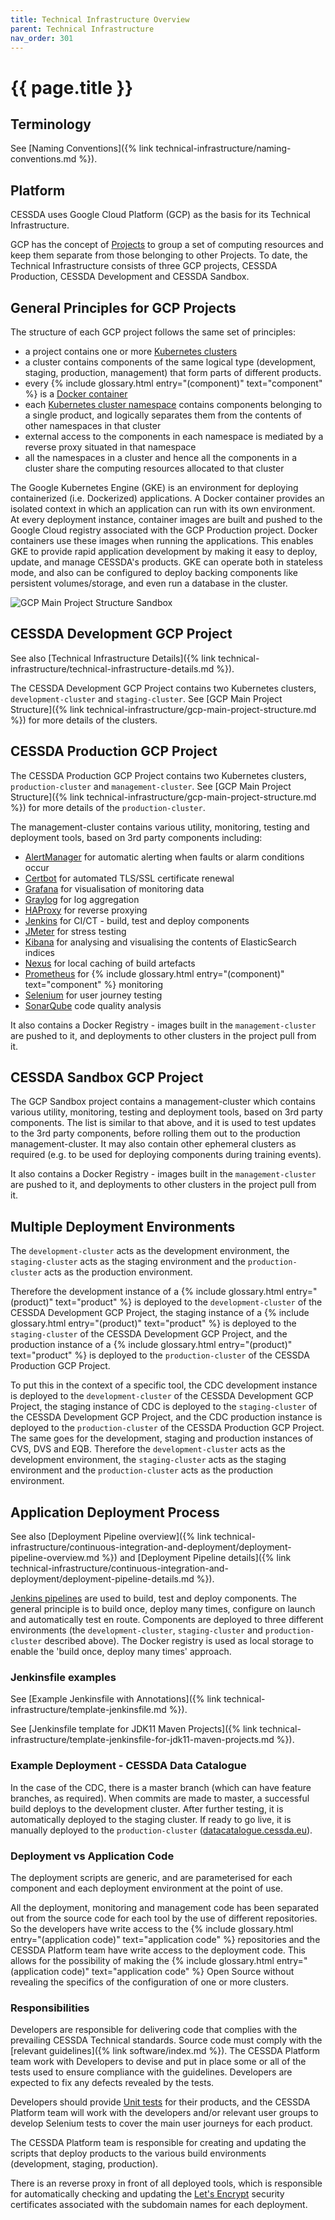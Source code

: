 ```yaml
---
title: Technical Infrastructure Overview
parent: Technical Infrastructure
nav_order: 301
---
```


# {{ page.title }}

## Terminology

See [Naming Conventions]({% link technical-infrastructure/naming-conventions.md %}).

## Platform

CESSDA uses Google Cloud Platform (GCP) as the basis for its Technical Infrastructure.

GCP has the concept of [Projects](https://cloud.google.com/docs/overview/)
to group a set of computing resources and keep them separate from those belonging to other Projects.
To date, the Technical Infrastructure consists of three GCP projects, CESSDA Production, CESSDA Development and CESSDA Sandbox.

## General Principles for GCP Projects

The structure of each GCP project follows the same set of principles:

- a project contains one or more
 [Kubernetes clusters](https://kubernetes.io/docs/concepts/overview/components/)
- a cluster contains components of the same logical type (development, staging, production,
 management) that form parts of different products.
- every  {% include glossary.html entry="(component)" text="component" %} is a
 [Docker container](https://www.docker.com/resources/what-container)
- each [Kubernetes cluster namespace](https://kubernetes.io/docs/concepts/overview/working-with-objects/namespaces/)
 contains components belonging to a single product, and logically separates them from the
  contents of other namespaces in that cluster
- external access to the components in each namespace is mediated by a reverse proxy situated in
 that namespace
- all the namespaces in a cluster and hence all the components in a cluster share the computing
 resources allocated to that cluster

The Google Kubernetes Engine (GKE) is an environment for deploying containerized (i.e. Dockerized)
applications.
A Docker container provides an isolated context in which an application can run with its own environment.
At every deployment instance, container images are built and pushed to the Google Cloud registry associated
with the GCP Production project.
Docker containers use these images when running the applications.
This enables GKE to provide rapid application development by making it easy to deploy, update,
and manage CESSDA's products.
GKE can operate both in stateless mode, and also can be configured to deploy backing components like persistent volumes/storage,
and even run a database in the cluster.

![GCP Main Project Structure Sandbox](../images/gcp-main-project-structure-sandbox.png)

## CESSDA Development GCP Project

See also [Technical Infrastructure Details]({% link technical-infrastructure/technical-infrastructure-details.md %}).

The CESSDA Development GCP Project contains two Kubernetes clusters, `development-cluster` and `staging-cluster`.
See [GCP Main Project Structure]({% link technical-infrastructure/gcp-main-project-structure.md %}) for more details of the clusters.

## CESSDA Production GCP Project

The CESSDA Production GCP Project contains two Kubernetes clusters, `production-cluster` and `management-cluster`.
 See [GCP Main Project Structure]({% link technical-infrastructure/gcp-main-project-structure.md %}) for more details of the `production-cluster`.

The management-cluster contains various utility, monitoring, testing and deployment tools,
based on 3rd party components including:

- [AlertManager](https://prometheus.io/docs/alerting/alertmanager/) for automatic alerting when
 faults or alarm conditions occur
- [Certbot](https://certbot.eff.org/) for automated TLS/SSL certificate renewal
- [Grafana](https://grafana.com/) for visualisation of monitoring data
- [Graylog](https://www.graylog.org/) for log aggregation
- [HAProxy](https://www.haproxy.org/) for reverse proxying
- [Jenkins](https://jenkins.io/) for CI/CT - build, test and deploy components
- [JMeter](https://jmeter.apache.org/) for stress testing
- [Kibana](https://www.elastic.co/kibana) for analysing and visualising the contents of ElasticSearch indices
- [Nexus](https://www.sonatype.com/product-nexus-repository) for local caching of build artefacts
- [Prometheus](https://prometheus.io/) for  {% include glossary.html entry="(component)" text="component" %} monitoring
- [Selenium](https://www.seleniumhq.org/) for user journey testing
- [SonarQube](https://www.sonarsource.com/products/sonarqube/) code quality analysis

It also contains a Docker Registry - images built in the `management-cluster` are pushed to it,
and deployments to other clusters in the project pull from it.

## CESSDA Sandbox GCP Project

The GCP Sandbox project contains a management-cluster which contains various utility, monitoring,
testing and deployment tools, based on 3rd party components.
The list is similar to that above, and it is used to test updates to the 3rd party components,
before rolling them out to the production management-cluster.
It may also contain other ephemeral clusters as required (e.g. to be used for deploying components during training events).

It also contains a Docker Registry - images built in the `management-cluster` are pushed to it,
and deployments to other clusters in the project pull from it.

## Multiple Deployment Environments

The `development-cluster` acts as the development environment,
the `staging-cluster` acts as the staging environment
and the `production-cluster` acts as the production environment.

Therefore the development instance of a {% include glossary.html entry="(product)" text="product" %}
is deployed to the `development-cluster` of the CESSDA Development GCP Project,
the staging instance of a  {% include glossary.html entry="(product)" text="product" %}
is deployed to the `staging-cluster` of the CESSDA Development GCP Project,
and the production instance of a  {% include glossary.html entry="(product)" text="product" %}
is deployed to the `production-cluster` of the CESSDA Production GCP Project.

To put this in the context of a specific tool, the CDC development instance is deployed to the `development-cluster`
of the CESSDA Development GCP Project,
the staging instance of CDC is deployed to the `staging-cluster` of the CESSDA Development GCP Project,
and the CDC production instance is deployed to the `production-cluster` of the CESSDA Production GCP Project.
The same goes for the development, staging and production instances of CVS, DVS and EQB.
Therefore the `development-cluster` acts as the development environment, the `staging-cluster`
acts as the staging environment and the `production-cluster` acts as the production environment.

## Application Deployment Process

See also
[Deployment Pipeline overview]({% link technical-infrastructure/continuous-integration-and-deployment/deployment-pipeline-overview.md %})
and [Deployment Pipeline details]({% link technical-infrastructure/continuous-integration-and-deployment/deployment-pipeline-details.md %}).

[Jenkins pipelines](https://jenkins.io/doc/book/pipeline/) are used to build, test and deploy components.
The general principle is to build once, deploy many times, configure on launch and automatically test en route.
Components are deployed to three different environments (the `development-cluster`, `staging-cluster` and `production-cluster` described above).
The Docker registry is used as local storage to enable the 'build once, deploy many times' approach.

### Jenkinsfile examples

See [Example Jenkinsfile with Annotations]({% link technical-infrastructure/template-jenkinsfile.md %}).

See [Jenkinsfile template for JDK11 Maven Projects]({% link technical-infrastructure/template-jenkinsfile-for-jdk11-maven-projects.md %}).

### Example Deployment - CESSDA Data Catalogue

In the case of the CDC, there is a master branch (which can have feature branches, as required).
When commits are made to master, a successful build deploys to the development cluster.
After further testing, it is automatically deployed to the staging cluster.
If ready to go live, it is manually deployed to the `production-cluster`
([datacatalogue.cessda.eu](https://datacatalogue.cessda.eu/)).

### Deployment vs Application Code

The deployment scripts are generic, and are parameterised for each component
and each deployment environment at the point of use.

All the deployment, monitoring and management code has been separated out from the source code for
each tool by the use of different repositories.
So the developers have write access to the  {% include glossary.html entry="(application code)" text="application code" %} repositories
and the CESSDA Platform team have write access to the deployment code.
This allows for the possibility of making the  {% include glossary.html entry="(application code)" text="application code" %} Open Source
without revealing the specifics of the configuration of one or more clusters.

### Responsibilities

Developers are responsible for delivering code that complies with the prevailing CESSDA Technical standards.
Source code must comply with the [relevant guidelines]({% link software/index.md %}).
The CESSDA Platform team work with Developers to devise and put in place some or all of the tests
used to ensure compliance with the guidelines. Developers are expected to fix any defects revealed by the tests.

Developers should provide [Unit tests](https://en.wikipedia.org/wiki/Unit_testing) for their products,
and the CESSDA Platform team will work with the developers and/or relevant user groups
to develop Selenium tests to cover the main user journeys for each product.

The CESSDA Platform team is responsible for creating and updating the scripts
that deploy products to the various build environments (development, staging, production).

There is an reverse proxy in front of all deployed tools,
which is responsible for automatically checking and updating the [Let's Encrypt](https://letsencrypt.org/)
security certificates associated with the subdomain names for each deployment.
